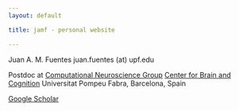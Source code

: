 ```yaml
---
layout: default

title: jamf - personal website

---
```


Juan A. M. Fuentes
juan.fuentes (at) upf.edu

Postdoc at [Computational Neuroscience Group](https://www.upf.edu/web/cns/)
[Center for Brain and Cognition](https://www.upf.edu/web/cbc)
Universitat Pompeu Fabra,
Barcelona, Spain

[Google Scholar](https://scholar.google.com/citations?user=F8u_DE4AAAAJ&hl=en)
